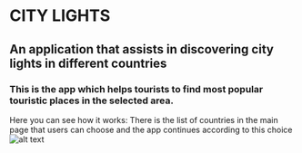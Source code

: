 # CITY LIGHTS

## An application that assists in discovering city lights in different countries
### This is the app which helps tourists to find most popular touristic places in the selected area. 
Here you can see how it works:
There is the list of countries in the main page that users can choose and the app continues according to this choice
![alt text](Quote.png)

